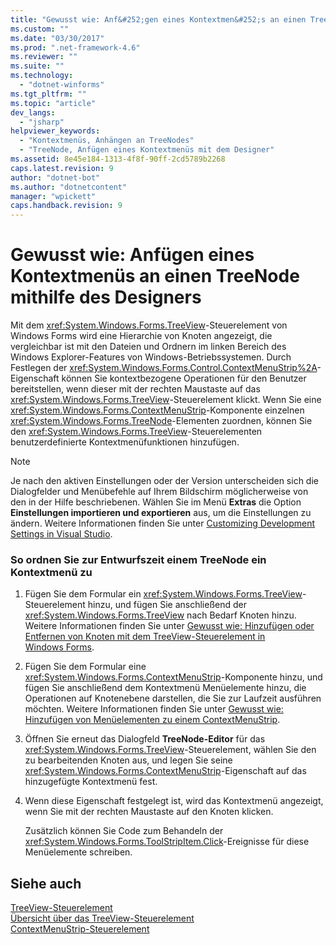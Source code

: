 ```yaml
---
title: "Gewusst wie: Anf&#252;gen eines Kontextmen&#252;s an einen TreeNode mithilfe des Designers | Microsoft Docs"
ms.custom: ""
ms.date: "03/30/2017"
ms.prod: ".net-framework-4.6"
ms.reviewer: ""
ms.suite: ""
ms.technology: 
  - "dotnet-winforms"
ms.tgt_pltfrm: ""
ms.topic: "article"
dev_langs: 
  - "jsharp"
helpviewer_keywords: 
  - "Kontextmenüs, Anhängen an TreeNodes"
  - "TreeNode, Anfügen eines Kontextmenüs mit dem Designer"
ms.assetid: 8e45e184-1313-4f8f-90ff-2cd5789b2268
caps.latest.revision: 9
author: "dotnet-bot"
ms.author: "dotnetcontent"
manager: "wpickett"
caps.handback.revision: 9
---
```

# Gewusst wie: Anf&#252;gen eines Kontextmen&#252;s an einen TreeNode mithilfe des Designers
Mit dem <xref:System.Windows.Forms.TreeView>\-Steuerelement von Windows Forms wird eine Hierarchie von Knoten angezeigt, die vergleichbar ist mit den Dateien und Ordnern im linken Bereich des Windows Explorer\-Features von Windows\-Betriebssystemen.  Durch Festlegen der <xref:System.Windows.Forms.Control.ContextMenuStrip%2A>\-Eigenschaft können Sie kontextbezogene Operationen für den Benutzer bereitstellen, wenn dieser mit der rechten Maustaste auf das <xref:System.Windows.Forms.TreeView>\-Steuerelement klickt.  Wenn Sie eine <xref:System.Windows.Forms.ContextMenuStrip>\-Komponente einzelnen <xref:System.Windows.Forms.TreeNode>\-Elementen zuordnen, können Sie den <xref:System.Windows.Forms.TreeView>\-Steuerelementen benutzerdefinierte Kontextmenüfunktionen hinzufügen.  
  
> [!NOTE]
>  Je nach den aktiven Einstellungen oder der Version unterscheiden sich die Dialogfelder und Menübefehle auf Ihrem Bildschirm möglicherweise von den in der Hilfe beschriebenen.  Wählen Sie im Menü **Extras** die Option **Einstellungen importieren und exportieren** aus, um die Einstellungen zu ändern.  Weitere Informationen finden Sie unter [Customizing Development Settings in Visual Studio](http://msdn.microsoft.com/de-de/22c4debb-4e31-47a8-8f19-16f328d7dcd3).  
  
### So ordnen Sie zur Entwurfszeit einem TreeNode ein Kontextmenü zu  
  
1.  Fügen Sie dem Formular ein <xref:System.Windows.Forms.TreeView>\-Steuerelement hinzu, und fügen Sie anschließend der <xref:System.Windows.Forms.TreeView> nach Bedarf Knoten hinzu.  Weitere Informationen finden Sie unter [Gewusst wie: Hinzufügen oder Entfernen von Knoten mit dem TreeView\-Steuerelement in Windows Forms](../../../../docs/framework/winforms/controls/how-to-add-and-remove-nodes-with-the-windows-forms-treeview-control.md).  
  
2.  Fügen Sie dem Formular eine <xref:System.Windows.Forms.ContextMenuStrip>\-Komponente hinzu, und fügen Sie anschließend dem Kontextmenü Menüelemente hinzu, die Operationen auf Knotenebene darstellen, die Sie zur Laufzeit ausführen möchten.  Weitere Informationen finden Sie unter [Gewusst wie: Hinzufügen von Menüelementen zu einem ContextMenuStrip](../../../../docs/framework/winforms/controls/how-to-add-menu-items-to-a-contextmenustrip.md).  
  
3.  Öffnen Sie erneut das Dialogfeld **TreeNode\-Editor** für das <xref:System.Windows.Forms.TreeView>\-Steuerelement, wählen Sie den zu bearbeitenden Knoten aus, und legen Sie seine <xref:System.Windows.Forms.ContextMenuStrip>\-Eigenschaft auf das hinzugefügte Kontextmenü fest.  
  
4.  Wenn diese Eigenschaft festgelegt ist, wird das Kontextmenü angezeigt, wenn Sie mit der rechten Maustaste auf den Knoten klicken.  
  
     Zusätzlich können Sie Code zum Behandeln der <xref:System.Windows.Forms.ToolStripItem.Click>\-Ereignisse für diese Menüelemente schreiben.  
  
## Siehe auch  
 [TreeView\-Steuerelement](../../../../docs/framework/winforms/controls/treeview-control-windows-forms.md)   
 [Übersicht über das TreeView\-Steuerelement](../../../../docs/framework/winforms/controls/treeview-control-overview-windows-forms.md)   
 [ContextMenuStrip\-Steuerelement](../../../../docs/framework/winforms/controls/contextmenustrip-control.md)